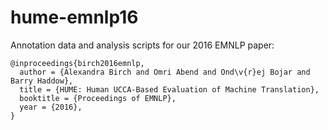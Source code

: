 # hume-emnlp16
Annotation data and analysis scripts for our 2016 EMNLP paper:

```
@inproceedings{birch2016emnlp,
  author = {Alexandra Birch and Omri Abend and Ond\v{r}ej Bojar and Barry Haddow},
  title = {HUME: Human UCCA-Based Evaluation of Machine Translation},
  booktitle = {Proceedings of EMNLP},
  year = {2016},
}
```
